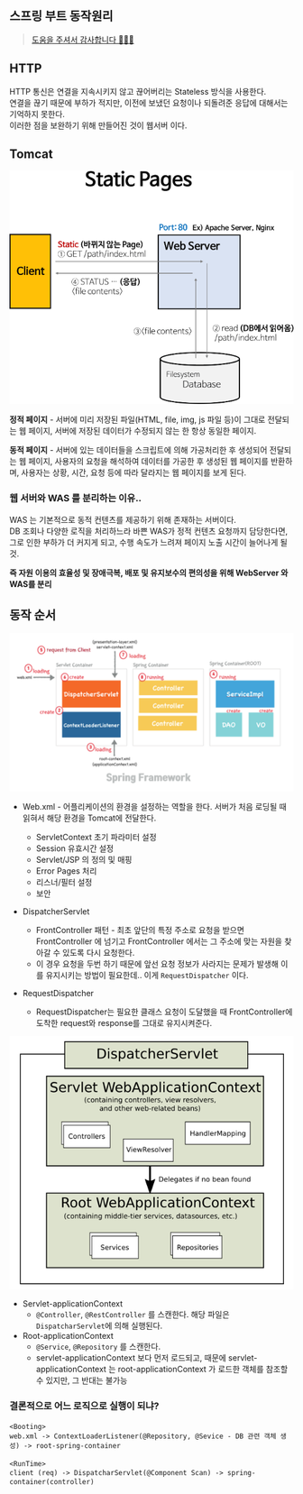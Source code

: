 ## 스프링 부트 동작원리
> [도움을 주셔서 감사합니다 🙇🏻‍♂️](https://velog.io/@nrudev/3.-%EC%8A%A4%ED%94%84%EB%A7%81-%EB%B6%80%ED%8A%B8-%EB%8F%99%EC%9E%91%EC%9B%90%EB%A6%AC)


## HTTP
HTTP 통신은 연결을 지속시키지 않고 끊어버리는 Stateless 방식을 사용한다.  
연결을 끊기 때문에 부하가 적지만, 이전에 보냈던 요청이나 되돌려준 응답에 대해서는 기억하지 못한다.  
이러한 점을 보완하기 위해 만들어진 것이 웹서버 이다.

## Tomcat
<img src="../../img/static-dynamic-page.png">

**정적 페이지** - 서버에 미리 저장된 파일(HTML, file, img, js 파일 등)이 그대로 전달되는 웹 페이지, 서버에 저장된 데이터가 수정되지 않는 한 항상 동일한 페이지.

**동적 페이지** - 서버에 있는 데이터들을 스크립트에 의해 가공처리한 후 생성되어 전달되는 웹 페이지, 사용자의 요청을 해석하여 데이터를 가공한 후 생성된 웹 페이지를 반환하며, 사용자는 상황, 시간, 요청 등에 따라 달라지는 웹 페이지를 보게 된다.

### 웹 서버와 WAS 를 분리하는 이유..
WAS 는 기본적으로 동적 컨텐츠를 제공하기 위해 존재하는 서버이다.  
DB 조회나 다양한 로직을 처리하느라 바쁜 WAS가 정적 컨텐츠 요청까지 담당한다면, 그로 인한 부하가 더 커지게 되고, 수행 속도가 느려져 페이지 노출 시간이 늘어나게 될 것.

**즉 자원 이용의 효율성 및 장애극복, 배포 및 유지보수의 편의성을 위해 WebServer 와 WAS를 분리**

## 동작 순서
<img src="../../img/application-context-structure.png">

* Web.xml - 어플리케이션의 환경을 설정하는 역할을 한다. 서버가 처음 로딩될 때 읽혀서 해당 환경을 Tomcat에 전달한다.
  * ServletContext 초기 파라미터 설정
  * Session 유효시간 설정
  * Servlet/JSP 의 정의 및 매핑
  * Error Pages 처리
  * 리스너/필터 설정
  * 보안

* DispatcherServlet
  * FrontController 패턴 - 최초 앞단의 특정 주소로 요청을 받으면 FrontController 에 넘기고 FrontController 에서는 그 주소에 맞는 자원을 찾아갈 수 있도록 다시 요청한다.
  * 이 경우 요청을 두번 하기 때문에 앞선 요청 정보가 사라지는 문제가 발생해 이를 유지시키는 방법이 필요한데.. 이게 `RequestDispatcher` 이다.

* RequestDispatcher
  * RequestDispatcher는 필요한 클래스 요청이 도달했을 때 FrontController에 도착한 request와 response를 그대로 유지시켜준다.


<img src="../../img/dispatcher-servlet.png">

* Servlet-applicationContext
  * `@Controller`, `@RestController` 를 스캔한다. 해당 파일은 `DispatcharServlet`에 의해 실행된다.
* Root-applicationContext
  * `@Service`, `@Repository` 를 스캔한다.
  * servlet-applicationContext 보다 먼저 로드되고, 때문에 servlet-applicationContext 는 root-applicationContext 가 로드한 객체를 참조할 수 있지만, 그 반대는 불가능

### 결론적으로 어느 로직으로 실행이 되냐?
```
<Booting>
web.xml -> ContextLoaderListener(@Repository, @Sevice - DB 관련 객체 생성) -> root-spring-container

<RunTime>
client (req) -> DispatcharServlet(@Component Scan) -> spring-container(controller)
```